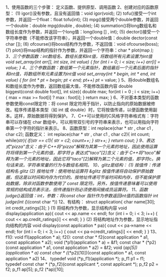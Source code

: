 1、使用函数的三个步骤： 定义函数、提供原型、调用函数
2、创建对应的函数原型：
(1) igor()没有参数，且没有返回值：void igor(void);
(2) tofu()接受一个int参数，并返回一个float：float tofu(int);
(3) mpg()接受两个double参数，并返回一个double：double mpg(double , double);
(4) summation()将long数组名和数组长度作为参数，并返回一个long值：long(long [] , int);
(5) dector()接受一个字符串参数（不能修改该字符串），并返回一个double值：double dector(const char []);
(6) ofcourse()将boss结构作为参数，不返回值：void ofcourse(boss);
(7) plot()将map结构的指针作为参数，并返回一个字符串：char * plot(map *);
3、三个参数函数：int数组名、数组长度和int值，将数组所有元素设置为int值
void set_array(int arr[], int size, int value)
{ 
    for (int i = 0; i < size; i++) 
    arr[i] = value; 
} 
4、三个参数函数：数组第一个元素指针，数组最后一个元素后面的指针和int值，将数组所有元素设置为int值
void set_array(int * begin, int * end, int value)
{ 
    for (int * pt = begin; pt < end; pt++) 
    pt* = value; 
}
5、将double数组名和数组长度作为参数，返回数组最大值，不能修改函数内容
double biggest(const double foot[], int size){
    double max; 
    for(int i = 0 ; i < size; i++){
        max = max >= foot[i] ? max : foot[i];
    }
    return max;
}
6、不对基本类型的函数参数使用const限定符：将 const 限定符用于指针，以防止指向的原始数据被修改。程序传递基本类型（如 int 或 double）时，它将按值传递，以便函数使用副本。这样，原始数据将得到保护。
7、C++可以使用的C风格字符串格式有：字符串可以存储在 char 数组中，可以用带双引号的字符串来表示，也可以用指向字符串第一个字符的指针来表示。
8、函数原型：int replace(char * str , char c1 , char c2); 
函数定义：
int replace(char * str , char c1 , char c2){
    int count;
    while(*str){
        if(*str == c1){
            *str = c2;
            count++;
        }
        str++;
    }
    return cout;
}
9、表达式*"pizza"含义：由于 C++将“pizza”解释为其第一个元素的地址，因此使用*运算符将得到第一个元素的值，即字符 p
表达式"taco"[2]含义：由于 C++将“taco”解释为第一个元素的地址，因此它将“taco”[2]解释为第二个元素的值，即字符c。换句话来说，字符串常量的行为与数组名相同。
10、glitz是结构：
(1) 按值传：传递结构名 glitz 
(2) 按地址传：使用地址运算符 &glitz
按值传递将自动保护原始数据，但这是以时间和内存为代价的。按地址传递可节省时间和内存，但不能保护原始数据，除非对函数参数使用了 const 限定符。另外，按值传递意味着可以使用常规的结构成员表示法，但传递指针则必须使用间接成员运算符。
11、函数judge()返回值：int，参数：将const char 指针作为参数返回int值的函数指针
int judge(int (*)(const char *))
12、有结构：
struct application{
    char name[30];
    int credit_ratings[3];
}
(1) 将结构作为参数，显示结构内容
void display(application ap){
    cout << ap.name << endl;
    for (int i = 0; i < 3; i++) {
        cout << ap.credit_ratings[i] << endl;
    }
}
(2) 将结构地址作为参数，显示地址指向结构的内容
void display(const application * pa){
    cout << pa->name << endl; 
    for (int i = 0; i < 3; i++) {
        cout << pa->credit_ratings[i] << endl; 
    }
}
13、f1(): void f1(application * a);
f2(): const char * f2(const application * a1, const application * a2);
void (*p1)(application * a) = &f1;
const char * (*p2)(const application * a1, const application * a2) = &f2;
void (*ap[5])(application * a)
const char * (*(*p2)[10])(const application * a1, const application * a2)
14、
typedef void (*p_f1)(application *);
p_f1 p1 = f1;
typedef const char * (*p_f2)(const applicant *, const applicant *);
p_f2 p2 = f2; 
p_f1 ap[5];
p_f2 (*ap)[10];